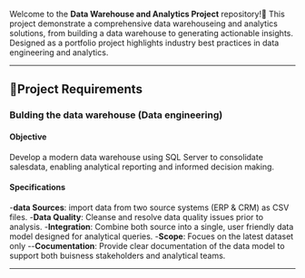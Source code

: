 Welcome to the **Data Warehouse and Analytics Project** repository!🚀
This project demonstrate a  comprehensive data warehouseing and analytics solutions, from building a data warehouse to generating actionable insights. Designed as a portfolio project highlights industry best practices in data engineering and analytics.

---
## 🚀**Project Requirements**

### Bulding the data warehouse (Data engineering)

#### Objective
Develop a modern data warehouse using SQL Server to consolidate salesdata, enabling analytical reporting and informed decision making.

#### Specifications
-**data Sources**: import data from two source systems (ERP & CRM) as CSV files.
-**Data Quality**: Cleanse and resolve data quality issues prior to analysis.
-**Integration**: Combine both source into a single, user friendly data model designed for analytical queries.
-**Scope**: Focues on the latest dataset only
--**Cocumentation**: Provide clear documentation of the data model to support both buisness stakeholders and analytical teams.

---

